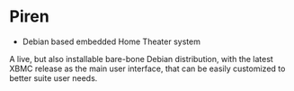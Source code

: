 Piren
=====

- Debian based embedded Home Theater system

A live, but also installable bare-bone Debian distribution, with the latest XBMC release as the main user interface, that can be easily customized to better suite user needs.